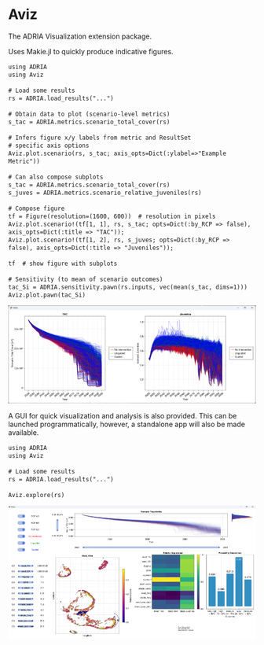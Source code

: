 # Aviz 

The ADRIA Visualization extension package.

Uses Makie.jl to quickly produce indicative figures.

```
using ADRIA
using Aviz

# Load some results
rs = ADRIA.load_results("...")

# Obtain data to plot (scenario-level metrics)
s_tac = ADRIA.metrics.scenario_total_cover(rs)

# Infers figure x/y labels from metric and ResultSet
# specific axis options
Aviz.plot.scenario(rs, s_tac; axis_opts=Dict(:ylabel=>"Example Metric"))

# Can also compose subplots
s_tac = ADRIA.metrics.scenario_total_cover(rs)
s_juves = ADRIA.metrics.scenario_relative_juveniles(rs)

# Compose figure
tf = Figure(resolution=(1600, 600))  # resolution in pixels
Aviz.plot.scenario!(tf[1, 1], rs, s_tac; opts=Dict(:by_RCP => false), axis_opts=Dict(:title => "TAC"));
Aviz.plot.scenario!(tf[1, 2], rs, s_juves; opts=Dict(:by_RCP => false), axis_opts=Dict(:title => "Juveniles"));

tf  # show figure with subplots

# Sensitivity (to mean of scenario outcomes)
tac_Si = ADRIA.sensitivity.pawn(rs.inputs, vec(mean(s_tac, dims=1)))
Aviz.plot.pawn(tac_Si)
```

![Quick scenario plots](assets/imgs/aviz_scenario.png?raw=true "Quick scenario plots")


A GUI for quick visualization and analysis is also provided.
This can be launched programmatically, however, a standalone app will also be made available.

```
using ADRIA
using Aviz

# Load some results
rs = ADRIA.load_results("...")

Aviz.explore(rs)
```

![Standalone app for data exploration](assets/imgs/aviz_app.png?raw=true "Data Exploration App")